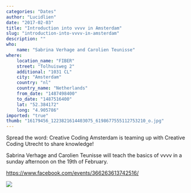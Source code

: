 ```yaml
---
categories: "Dates"
author: "Lucidlien"
date: "2017-02-03"
title: "Introduction into vvvv in Amsterdam"
slug: "introduction-into-vvvv-in-amsterdam"
description: ""
who: 
    name: "Sabrina Verhage and Carolien Teunisse"
where: 
    location_name: "FIBER"
    street: "Tolhuisweg 2"
    additional: "1031 CL"
    city: "Amsterdam"
    country: "nl"
    country_name: "Netherlands"
    from_date: "1487498400"
    to_date: "1487516400"
    lat: "52.384172"
    long: "4.905786"
imported: "true"
thumb: "16179456_1223821614403075_6198677555112753210_o.jpg"
---
```



Spread the word: Creative Coding Amsterdam is teaming up with Creative Coding Utrecht to share knowledge! 

Sabrina Verhage and Carolien Teunisse will teach the basics of vvvv in a sunday afternoon on the 19th of February.

https://www.facebook.com/events/366263613742516/

![](16179456_1223821614403075_6198677555112753210_o.jpg) 